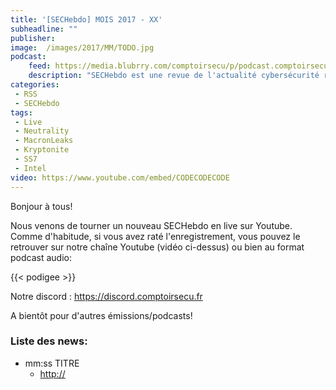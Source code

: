 ```yaml
---
title: '[SECHebdo] MOIS 2017 - XX'
subheadline: ""
publisher:
image:  /images/2017/MM/TODO.jpg
podcast:
    feed: https://media.blubrry.com/comptoirsecu/p/podcast.comptoirsecu.fr/FILE.mp3
    description: "SECHebdo est une revue de l'actualité cybersécurité réalisé en live sur Youtube, généralement le mardi soir."
categories:
 - RSS
 - SECHebdo
tags:
 - Live
 - Neutrality
 - MacronLeaks
 - Kryptonite
 - SS7
 - Intel
video: https://www.youtube.com/embed/CODECODECODE
---
```

Bonjour à tous!

Nous venons de tourner un nouveau SECHebdo en live sur Youtube. Comme d'habitude, si vous avez raté l'enregistrement, vous pouvez le retrouver sur notre chaîne Youtube (vidéo ci-dessus) ou bien au format podcast audio:

{{< podigee >}}

Notre discord : <https://discord.comptoirsecu.fr>

A bientôt pour d'autres émissions/podcasts!

### Liste des news:

  * mm:ss TITRE
      * <http://>
